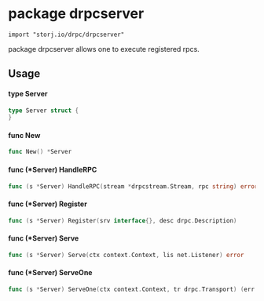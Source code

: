 # package drpcserver

`import "storj.io/drpc/drpcserver"`

package drpcserver allows one to execute registered rpcs.

## Usage

#### type Server

```go
type Server struct {
}
```


#### func  New

```go
func New() *Server
```

#### func (*Server) HandleRPC

```go
func (s *Server) HandleRPC(stream *drpcstream.Stream, rpc string) error
```

#### func (*Server) Register

```go
func (s *Server) Register(srv interface{}, desc drpc.Description)
```

#### func (*Server) Serve

```go
func (s *Server) Serve(ctx context.Context, lis net.Listener) error
```

#### func (*Server) ServeOne

```go
func (s *Server) ServeOne(ctx context.Context, tr drpc.Transport) (err error)
```
